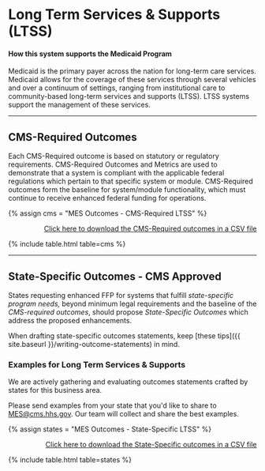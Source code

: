 # Long Term Services & Supports (LTSS)

#### How this system supports the Medicaid Program

Medicaid is the primary payer across the nation for long-term care services. Medicaid allows for the coverage of these services through several vehicles and over a continuum of settings, ranging from institutional care to community-based long-term services and supports (LTSS). LTSS systems support the management of these services.

---

## CMS-Required Outcomes

Each CMS-Required outcome is based on statutory or regulatory requirements. CMS-Required Outcomes and Metrics are used to demonstrate that a system is compliant with the applicable federal regulations which pertain to that specific system or module. CMS-Required outcomes form the baseline for system/module functionality, which must continue to receive enhanced federal funding for operations.

{% assign cms = "MES Outcomes - CMS-Required LTSS" %}

<div align="right" class="ds-u-margin-bottom--2">
  <a href="{{ site.baseurl }}/downloads/{{ cms }}.csv" target="_blank" download>Click here to download the CMS-Required outcomes in a CSV file</a> 
</div>

{% include table.html table=cms %}

---

## State-Specific Outcomes - CMS Approved

States requesting enhanced FFP for systems that fulfill _state-specific program needs,_ beyond minimum legal requirements and the baseline of the _CMS-required outcomes_, should propose _State-Specific Outcomes_ which address the proposed enhancements.

When drafting state-specific outcomes statements, keep [these tips]({{ site.baseurl }}/writing-outcome-statements) in mind.

### Examples for Long Term Services & Supports

We are actively gathering and evaluating outcomes statements crafted by states for this business area.

Please send examples from your state that you'd like to share to <MES@cms.hhs.gov>. Our team will collect and share the best examples.

{% assign states = "MES Outcomes - State-Specific LTSS" %}

<div align="right" class="ds-u-margin-bottom--2">
  <a href="{{ site.baseurl }}/downloads/{{ states }}.csv" target="_blank" download>Click here to download the State-Specific outcomes in a CSV file</a>
</div>

{% include table.html table=states %}
